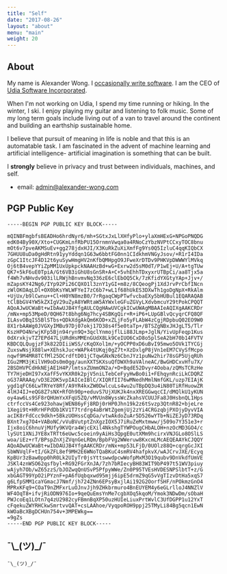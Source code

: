 ```yaml
---
title: "Self"
date: "2017-08-26"
layout: "about"
menu: "main"
weight: 20
---
```


## About

My name is Alexander Wong. I [occasionally write software](https://github.com/awwong1). I am the CEO of [Udia Software Incorporated](https://www.udia.ca).

When I'm not working on Udia, I spend my time running or hiking. In the winter, I ski. I enjoy playing my guitar and listening to folk music. Some of my long term goals include living out of a van to travel around the continent and building an earthship sustainable home.

I believe that pursuit of meaning in life is noble and that this is an automatable task. I am fascinated in the advent of machine learning and artificial intelligence- artificial imagination is something that can be built.

I **strongly** believe in privacy and trust between individuals, machines, and self.

* email: [admin@alexander-wong.com](mailto:admin@alexander-wong.com?Subject=Request%20for%20Attention)

## PGP Public Key

```text
-----BEGIN PGP PUBLIC KEY BLOCK-----

mQINBFmgbfsBEADHo6hrdNyr6/mh+SGtxJxLlXHfyPlo+ylaXmHExG+NPGoPNQDG
edK04By90X/Xto+CUGKmLnfRbPU15OrnmnVwqa0a4RNoCzYbzNVPtCCxyTOC8bnu
mOt6v7pveAKMSuEv+gg278jdxHJI/X3KuRkZuXiXmfFg9Ys0Q5IzluC4qqKIQbCX
7GHUU8uDa0gHdRtn91yyYddqn1G63w6bbtFG0nn1CIdkhmVNGyJsov/+R1rI4IDa
zGpC1ItcJF4D12t6yuSywHmgHV2nKfbQMHpgO9JFweXrDTDv9PHKVpDWWWYlMVkq
Oj6tB4vepYYiZpMM1UxUpkpckNAAHzBd+wG+Exrw2d5sM0dT/P1wEj+U/A+tgTUw
QK7+5kF6uE0TpiA/Gt6VB3iGhU8sGnSR+A+C+5vhEhhTDxyxrUTBpCi/aa8Tjx5a
f4Wh7vNHvdv903ilLRWjhBnvmvNq336zE6clEbOQ5Ck/7zKfidYXGtyYAp+Jjv+/
mZapsKY42Ng6/IYp92Pi26CQXO1l3znY1yGI+m8z/8CQeogPj1XdJrvPrCbfINcn
zWlOKOAqLDl+OX0bKsYWLWFYeI7zC6b7+wL1f68hUkES3DXwTh1goDgNpX+RkAlm
+UjUx/b9lCwnu++Cl+H0YN8mzB0/7rRgaqCWpPTwfvcbaEXy5bHUBul1EQARAQAB
tClBbGV4YW5kZXIgV29uZyA8YWRtaW5AYWxleGFuZGVyLXdvbmcuY29tPokCPQQT
AQoAJwUCWaBt+wIbAwUJB4YfgAULCQgHAwUVCgkICwUWAgMBAAIeAQIXgAAKCRDr
/mNx+mp53MpeD/0QH67t8bhg6Ng7hcy4SBKgQir+R+iP6+LUpGBlvQcyqrCFQ8QF
ILAsvOBqIS5BlSTbs+QDkXdgAkQm6KOD+xZLjFo5yFLAbW4zCgjRDpbuQ02EO9W0
8X1rbAAWg0JVGXyIMBu97Dj07okj17D38s4f5e0taTp+/BTSZgNBxJHJgLT5/Tlr
KszHPO4NrwjKFp5Bjn94ryn9Q+3qclYnmojflLi88JLmp+JglN/YivUpFeqp1Kus
0dXrxkjvTZ7EPd47LjURdHsMMEnGUdX8Lk9CeIUO6CxD8o5plSeA2bH70b14FVTV
KBDCQLQugjzF3k822DIiiWSS/cKqOXol1m/+yOCPP0xD6uBvI95mwo5OVk1TYCGj
ZuxswNsjX88lw+XEhskJuc+WAPk4tUKqj0gZ7t+XzDxlgP8jVn1eEM7CVySfMcpo
nqwf9M4MR8TCfMl25DCrdftD01jCTqwGNxNz6CbnJYz1puNw2hir78sGP5UjqRUh
IGu2MM3jKilVH9oDs0m0gg/aunXXTSKXsuQfDWXh9aVAlneAC/BwGHDCxvHfu7X/
2BSDHVPCdHkNEjAE1H4P/lmtsxZUmmON2a/+D+BqdE52Dvyr4Ooba/zQMsTCRzHe
TY7HjeDHI97xXafF5vYKXR0k2pjV5niLTebCeFyyHwBo0i1+FEhqynRciLkCDQRZ
oG37ARAAq/vD3E2DK5vpIAICeIBlC/XIQRfII76wMNedhMmlNmfGKL/uzp7EIAjK
ygd1qFC66LwTRYeY8Rf/A9YR4kxZW0DwlcuLs4wu2uTBpDQ3u4iN80TiRfHuowZR
4lHJ4IJ+eQG8Z7sNX+RfOh90p+eduvS7UjXUKJk4nxXREGGwqcCI/dMQlkU1yKUN
oy4aw6Ls9SF8rQHUmYxXFqU5ZQ/vMVUn8WyssWcZkahsVCUUJFa8J0HsbnQL1Hps
ctrfccVs4Ce923ohawjWEN86yFj8RDj0rHP0Jhn19k2z6tSvzp3QtnR82+bjeLre
1Xegi9t+HRrHFPdDb1KV1T7trdrg4aBrWtZgemjUj2zYi4CRGzqbjPXOjyDyvVIA
acIK8rFdCcc9dkh+5BkzUOHssCqDGa/vtwAkdoZuAr5D526wYTb+NiZEJyD73RDq
BXnt7xg7O4+VABoNC/vVuBVutptZnXgzIOX5J7iRuZeMxtmww/j509o7Y351e3+r
Ijx8oiC6hnuVjMUfy9KVQra4WjcEXil4NkshgTYWPOugCHbALOH+nzOcMD3GO4/c
lySUt1XNiJYE8xTRTt6eUwc5coein9yAiHs3QpgE0utXMm9hcirxVNJGLo8OSlLS
woa/iEz+rT/BPspZnXjZVqnGeLRQm/BpbFVg2WWeruw8KxcmLMcAEQEAAYkCJQQY
AQoADwUCWaBt+wIbDAUJB4YfgAAKCRDr/mNx+mp53LFjD/0UOlz88Q+cqrgGcJXI
SbWNVqlF+tI/GkZFL8ef9MH2E6WNoTQaBKuC4smRV4hafpkvX/wAJCrvJXE/Ecyq
KpBUr3zBaw0pp0hR0Lk2UIyTr0jsYttswwdpcwWofpMxM3O19qubv9DnVkdfUmVE
JSKl4znWSO62qsfbyl+RG92FGrXnJA/7zh7bRIecyBH83WIT9bP497t51WV3piuy
wAjyh7Ob/wZ65zzS/bJOZwqQnUSvP5PfpyWWe/Zn0P95TVEsHVDESNPSlbtT+z/G
xbGAGT99YpO2iPYznF+pA6fUqbqxwd95mjj6ipE5drmZ9qG5vVgTIzvDtHa5xqS7
g6LfpSMM1caYGmacJ7Nmf/jh724ZNn6EPsyBxjlAi192G2OorfSHF/nPOkmzGnO4
MPRxKFq9+COaT9nZMFxrLuOJnvJjh9ZHkbrmuro4BnEUYEM4y6eGLrlloJ4NNZlV
WF4OqT8+ifvjRiODN976Io+9qeQuEmsYnMe7cgbXOq5kqoM/Ymok3NDwDm/sObaH
PWJcoEq1LOtn7q4zU2982cyFBmnBqXP50uzHUIeLiuxPrtWvlC3UfDGPP1u12YxT
cFqekuZWYRHCkwSmrtvvQAT+csLAAhoe/VyqpoROH9ppj25TMyLi84Bg5qcn1EwN
kWOaBcXBgDCHUn754v+3MPEWkg==
=9gZs
-----END PGP PUBLIC KEY BLOCK-----
```

## ¯\\\_(ツ)\_/¯

`¯\_(ツ)_/¯`